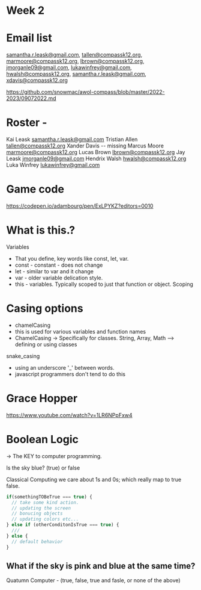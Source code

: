 # Week 2

# Email list
samantha.r.leask@gmail.com, tallen@compassk12.org, marmoore@compassk12.org, lbrown@compassk12.org, jmorganle09@gmail.com, lukawinfrey@gmail.com, hwalsh@compassk12.org, samantha.r.leask@gmail.com, xdavis@compassk12.org 


https://github.com/snowmac/awol-compass/blob/master/2022-2023/09072022.md

# Roster -
Kai Leask samantha.r.leask@gmail.com
Tristian Allen tallen@compassk12.org
Xander Davis -- missing
Marcus Moore marmoore@compassk12.org
Lucas Brown lbrown@compassk12.org
Jay Leask jmorganle09@gmail.com
Hendrix Walsh hwalsh@compassk12.org
Luka Winfrey lukawinfrey@gmail.com

# Game code
https://codepen.io/adambourg/pen/ExLPYKZ?editors=0010 

# What is this.? 

Variables
* That you define, key words like const, let, var. 
* const - constant - does not change 
* let - similar to var and it change 
* var - older variable delication style. 
* this - variables. Typically scoped to just that function or object. Scoping

# Casing options

* chamelCasing
*   this is used for various variables and function names
*   ChamelCasing -> Specifically for classes. String, Array, Math --> defining or using classes

snake_casing
* using an underscore '_' between words. 
* javascript programmers don't tend to do this

# Grace Hopper
https://www.youtube.com/watch?v=1LR6NPpFxw4 

# Boolean Logic 
-> The KEY to computer programming. 

Is the sky blue? (true) or false

Classical Computing we care about 1s and 0s; which really map to true false. 
```javascript 
if(somethingTOBeTrue === true) {
  // take some kind action.
  // updating the screen 
  // bonucing objects
  // updating colors etc... 
} else if (otherConditonIsTrue === true) {
  ///  
} else { 
  // default behavior
}
```


## What if the sky is pink and blue at the same time? 
Quatumn Computer - (true, false, true and fasle, or none of the above) 




